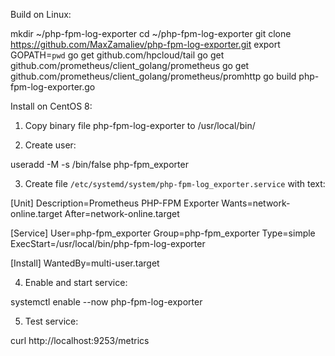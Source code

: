 Build on Linux:

mkdir ~/php-fpm-log-exporter
cd ~/php-fpm-log-exporter
git clone https://github.com/MaxZamaliev/php-fpm-log-exporter.git
export GOPATH=`pwd`
go get github.com/hpcloud/tail
go get github.com/prometheus/client_golang/prometheus
go get github.com/prometheus/client_golang/prometheus/promhttp
go build php-fpm-log-exporter.go


Install on CentOS 8:

1. Copy binary file php-fpm-log-exporter to /usr/local/bin/

2. Create user:

useradd -M -s /bin/false php-fpm_exporter

3. Create file `/etc/systemd/system/php-fpm-log_exporter.service` with text:

[Unit]
Description=Prometheus PHP-FPM Exporter
Wants=network-online.target
After=network-online.target

[Service]
User=php-fpm_exporter
Group=php-fpm_exporter
Type=simple
ExecStart=/usr/local/bin/php-fpm-log-exporter

[Install]
WantedBy=multi-user.target

4. Enable and start service:

systemctl enable --now php-fpm-log-exporter

5. Test service:

curl http://localhost:9253/metrics
